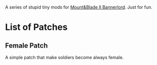 A series of stupid tiny mods for [Mount&Blade II Bannerlord](https://www.taleworlds.com/en/Games/Bannerlord). Just for fun.

# List of Patches

## Female Patch

A simple patch that make soldiers become always female.
